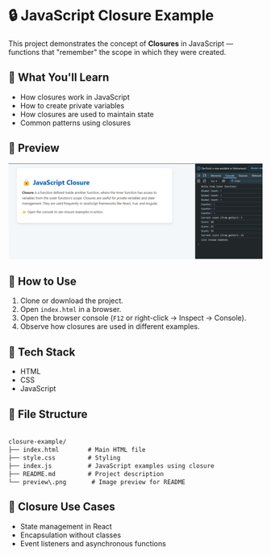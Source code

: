 # 🔒 JavaScript Closure Example

This project demonstrates the concept of **Closures** in JavaScript — functions that "remember" the scope in which they were created.

## 📌 What You'll Learn

- How closures work in JavaScript
- How to create private variables
- How closures are used to maintain state
- Common patterns using closures

## 📸 Preview

![Preview](preview.png)

## 🧪 How to Use

1. Clone or download the project.
2. Open `index.html` in a browser.
3. Open the browser console (`F12` or right-click → Inspect → Console).
4. Observe how closures are used in different examples.

## 🧱 Tech Stack

- HTML
- CSS
- JavaScript

## 📂 File Structure

```

closure-example/
├── index.html        # Main HTML file
├── style.css         # Styling
├── index.js          # JavaScript examples using closure
├── README.md         # Project description
└── preview\.png       # Image preview for README

```

## 🧠 Closure Use Cases

- State management in React
- Encapsulation without classes
- Event listeners and asynchronous functions